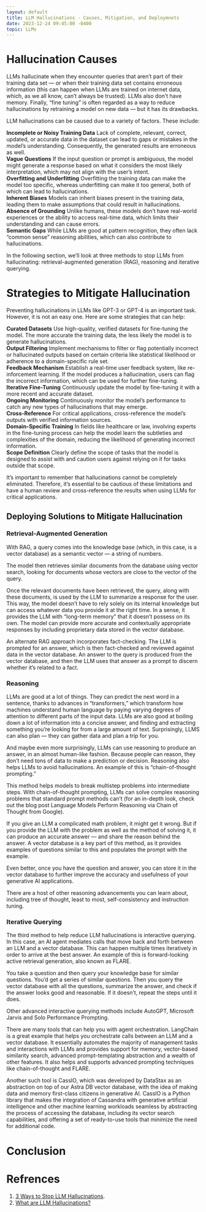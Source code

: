 ```yaml
---
layout: default
title: LLM Hallucinations - Causes, Mitigation, and Deploymnets
date: 2023-12-24 09:45:00 -0400
topic: LLMs
---
```


# Hallucination Causes

LLMs hallucinate when they encounter queries that aren’t part of their training data set — or when their training data set contains erroneous information (this can happen when LLMs are trained on internet data, which, as we all know, can’t always be trusted). LLMs also don’t have memory. Finally, “fine tuning” is often regarded as a way to  reduce hallucinations by retraining a model on new data — but it has its drawbacks.

LLM hallucinations can be caused due to a variety of factors. These include:  

**Incomplete or Noisy Training Data** Lack of complete, relevant, correct, updated, or accurate data in the dataset can lead to gaps or mistakes in the model’s understanding. Consequently, the generated results are erroneous as well.  
**Vague Questions** If the input question or prompt is ambiguous, the model might generate a response based on what it considers the most likely interpretation, which may not align with the user’s intent.  
**Overfitting and Underfitting** Overfitting the training data can make the model too specific, whereas underfitting can make it too general, both of which can lead to hallucinations.  
**Inherent Biases** Models can inherit biases present in the training data, leading them to make assumptions that could result in hallucinations.  
**Absence of Grounding** Unlike humans, these models don’t have real-world experiences or the ability to access real-time data, which limits their understanding and can cause errors.  
**Semantic Gaps** While LLMs are good at pattern recognition, they often lack “common sense” reasoning abilities, which can also contribute to hallucinations.  

In the following section, we’ll look at three methods to stop LLMs from hallucinating: retrieval-augmented generation (RAG), reasoning and iterative querying.  

# Strategies to Mitigate Hallucination

Preventing hallucinations in LLMs like GPT-3 or GPT-4 is an important task. However, it is not an easy one. Here are some strategies that can help:  

**Curated Datasets** Use high-quality, verified datasets for fine-tuning the model. The more accurate the training data, the less likely the model is to generate hallucinations.  
**Output Filtering** Implement mechanisms to filter or flag potentially incorrect or hallucinated outputs based on certain criteria like statistical likelihood or adherence to a domain-specific rule set.  
**Feedback Mechanism** Establish a real-time user feedback system, like re-inforcement learning. If the model produces a hallucination, users can flag the incorrect information, which can be used for further fine-tuning.  
**Iterative Fine-Tuning** Continuously update the model by fine-tuning it with a more recent and accurate dataset.  
**Ongoing Monitoring** Continuously monitor the model’s performance to catch any new types of hallucinations that may emerge.  
**Cross-Reference** For critical applications, cross-reference the model’s outputs with verified information sources.  
**Domain-Specific Training** In fields like healthcare or law, involving experts in the fine-tuning process can help the model learn the subtleties and complexities of the domain, reducing the likelihood of generating incorrect information.  
**Scope Definition** Clearly define the scope of tasks that the model is designed to assist with and caution users against relying on it for tasks outside that scope.  

It’s important to remember that hallucinations cannot be completely eliminated. Therefore, it’s essential to be cautious of these limitations and have a human review and cross-reference the results when using LLMs for critical applications.

## Deploying Solutions to Mitigate Hallucination

### Retrieval-Augmented Generation
With RAG, a query comes into the knowledge base (which, in this case, is a vector database) as a semantic vector — a string of numbers.

The model then retrieves similar documents from the database using vector search, looking for documents whose vectors are close to the vector of the query.

Once the relevant documents have been retrieved, the query, along with these documents, is used by the LLM to summarize a response for the user. This way, the model doesn’t have to rely solely on its internal knowledge but can access whatever data you provide it at the right time. In a sense, it provides the LLM with “long-term memory” that it doesn’t possess on its own. The model can provide more accurate and contextually appropriate responses by including proprietary data stored in the vector database.

An alternate RAG approach incorporates fact-checking. The LLM is prompted for an answer, which is then fact-checked and reviewed against data in the vector database. An answer to the query is produced from the vector database, and then the LLM uses that answer as a prompt to discern whether it’s related to a fact.

### Reasoning
LLMs are good at a lot of things. They can predict the next word in a sentence, thanks to advances in “transformers,” which transform how machines understand human language by paying varying degrees of attention to different parts of the input data. LLMs are also good at boiling down a lot of information into a concise answer, and finding and extracting something you’re looking for from a large amount of text. Surprisingly, LLMS can also plan — they can gather data and plan a trip for you.

And maybe even more surprisingly, LLMs can use reasoning to produce an answer, in an almost human-like fashion. Because people can reason, they don’t need tons of data to make a prediction or decision. Reasoning also helps LLMs to avoid hallucinations. An example of this is “chain-of-thought prompting.”

This method helps models to break multistep problems into intermediate steps. With chain-of-thought prompting, LLMs can solve complex reasoning problems that standard prompt methods can’t (for an in-depth look, check out the blog post Language Models Perform Reasoning via Chain of Thought from Google).

If you give an LLM a complicated math problem, it might get it wrong. But if you provide the LLM with the problem as well as the method of solving it, it can produce an accurate answer — and share the reason behind the answer. A vector database is a key part of this method, as it provides examples of questions similar to this and populates the prompt with the example.

Even better, once you have the question and answer, you can store it in the vector database to further improve the accuracy and usefulness of your generative AI applications.

There are a host of other reasoning advancements you can learn about, including tree of thought, least to most, self-consistency and instruction tuning.

### Iterative Querying

The third method to help reduce LLM hallucinations is interactive querying. In this case, an AI agent mediates calls that move back and forth between an LLM and a vector database. This can happen multiple times iteratively in order to arrive at the best answer. An example of this is forward-looking active retrieval generation, also known as FLARE.

You take a question and then query your knowledge base for similar questions. You’d get a series of similar questions. Then you query the vector database with all the questions, summarize the answer, and check if the answer looks good and reasonable. If it doesn’t, repeat the steps until it does.

Other advanced interactive querying methods include AutoGPT, Microsoft Jarvis and Solo Performance Prompting.

There are many tools that can help you with agent orchestration. LangChain is a great example that helps you orchestrate calls between an LLM and a vector database. It essentially automates the majority of management tasks and interactions with LLMs and provides support for memory, vector-based similarity search, advanced prompt-templating abstraction and a wealth of other features. It also helps and supports advanced prompting techniques like chain-of-thought and FLARE.

Another such tool is CassIO, which was developed by DataStax as an abstraction on top of our Astra DB vector database, with the idea of making data and memory first-class citizens in generative AI. CassIO is a Python library that makes the integration of Cassandra with generative artificial intelligence and other machine learning workloads seamless by abstracting the process of accessing the database, including its vector search capabilities, and offering a set of ready-to-use tools that minimize the need for additional code.

# Conclusion





# Refrences
1. [3 Ways to Stop LLM Hallucinations](https://thenewstack.io/3-ways-to-stop-llm-hallucinations/#:~:text=LLMs%20hallucinate%20when%20they%20encounter,'t%20always%20be%20trusted).
2. [What are LLM Hallucinations?](https://www.iguazio.com/glossary/llm-hallucination/)